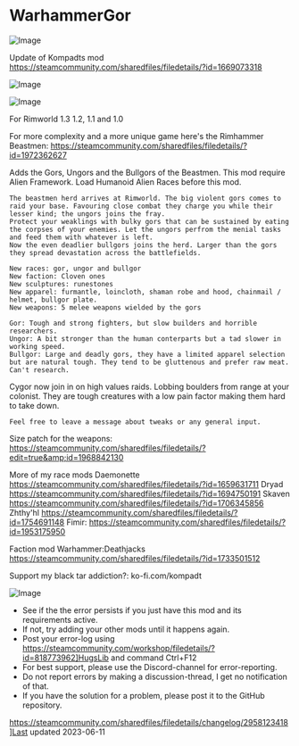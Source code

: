 # WarhammerGor

![Image](https://i.imgur.com/buuPQel.png)

Update of Kompadts mod
https://steamcommunity.com/sharedfiles/filedetails/?id=1669073318

![Image](https://i.imgur.com/pufA0kM.png)

	
![Image](https://i.imgur.com/Z4GOv8H.png)

For Rimworld 1.3 1.2, 1.1 and 1.0

For more complexity and a more unique game here's the Rimhammer Beastmen:
https://steamcommunity.com/sharedfiles/filedetails/?id=1972362627

 Adds the Gors, Ungors and the Bullgors of the Beastmen.
    This mod require Alien Framework.
    Load Humanoid Alien Races before this mod.

    The beastmen herd arrives at Rimworld. The big violent gors comes to raid your base. Favouring close combat they charge you while their lesser kind; the ungors joins the fray.
    Protect your weaklings with bulky gors that can be sustained by eating the corpses of your enemies. Let the ungors perfrom the menial tasks and feed them with whatever is left.
    Now the even deadlier bullgors joins the herd. Larger than the gors they spread devastation across the battlefields.

    New races: gor, ungor and bullgor
    New faction: Cloven ones
    New sculptures: runestones
    New apparel: furmantle, loincloth, shaman robe and hood, chainmail / helmet, bullgor plate.
    New weapons: 5 melee weapons wielded by the gors

    Gor: Tough and strong fighters, but slow builders and horrible researchers.
    Ungor: A bit stronger than the human conterparts but a tad slower in working speed.
    Bullgor: Large and deadly gors, they have a limited apparel selection but are natural tough. They tend to be gluttenous and prefer raw meat. Can't research.
Cygor now join in on high values raids. Lobbing boulders from range at your colonist. They are tough creatures with a low pain factor making them hard to take down.

    Feel free to leave a message about tweaks or any general input.

Size patch for the weapons:
https://steamcommunity.com/sharedfiles/filedetails/?edit=true&amp;id=1968842130

More of my race mods
Daemonette
https://steamcommunity.com/sharedfiles/filedetails/?id=1659631711
Dryad
https://steamcommunity.com/sharedfiles/filedetails/?id=1694750191
Skaven
https://steamcommunity.com/sharedfiles/filedetails/?id=1706345856
Zhthy'hl
https://steamcommunity.com/sharedfiles/filedetails/?id=1754691148
Fimir:
https://steamcommunity.com/sharedfiles/filedetails/?id=1953175950

Faction mod
Warhammer:Deathjacks
https://steamcommunity.com/sharedfiles/filedetails/?id=1733501512

Support my black tar addiction?: 
ko-fi.com/kompadt
	
![Image](https://i.imgur.com/PwoNOj4.png)



-  See if the the error persists if you just have this mod and its requirements active.
-  If not, try adding your other mods until it happens again.
-  Post your error-log using https://steamcommunity.com/workshop/filedetails/?id=818773962]HugsLib and command Ctrl+F12
-  For best support, please use the Discord-channel for error-reporting.
-  Do not report errors by making a discussion-thread, I get no notification of that.
-  If you have the solution for a problem, please post it to the GitHub repository.


https://steamcommunity.com/sharedfiles/filedetails/changelog/2958123418]Last updated 2023-06-11
